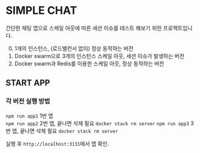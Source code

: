 # SIMPLE CHAT
간단한 채팅 앱으로 스케일 아웃에 따른 세션 이슈를 테스트 해보기 위한 프로젝트입니다.

0. 1개의 인스턴스, (로드밸런서 없이) 정상 동작하는 버전
0. Docker swarm으로 3개의 인스턴스 스케일 아웃, 세션 이슈가 발생하는 버전
0. Docker swarm과 Redis를 이용한 스케일 아웃, 정상 동작하는 버전

## START APP

### 각 버전 실행 방법

`npm run app1` 1번 앱<br>
`npm run app2` 2번 앱, 끝나면 삭제 필요 `docker stack rm server`
`npm run app3` 3번 앱, 끝나면 삭제 필요 `docker stack rm server`

실행 후 `http://localhost:3131`에서 앱 확인.
